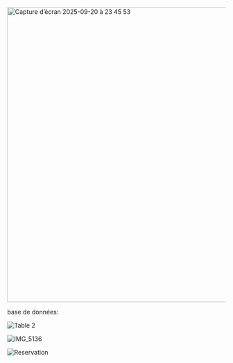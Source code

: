 
<img width="1236" height="680" alt="Capture d’écran 2025-09-20 à 23 45 53" src="https://github.com/user-attachments/assets/25480617-3299-4c24-ac99-97f88eaafbda" />

base de données:



![Table 2](https://github.com/user-attachments/assets/0521243f-fccc-41bd-bedb-ba35fe903bf9)

![IMG_5136](https://github.com/user-attachments/assets/56edc383-428a-4e7f-812d-5fdc23c844e3)


![Reservation](https://github.com/user-attachments/assets/424db824-9eb6-42cc-896b-867b654670ea)
